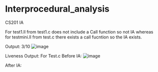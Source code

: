 # Interprocedural_analysis
CS201 IA


For test1.ll from test1.c does not include a Call function so not IA
whereas for testmini.ll from test.c there exists a call fucntion so the IA exists.

Output: 3/10
![image](https://user-images.githubusercontent.com/115338042/224440201-b2783ac0-381c-407b-bf69-4ce1553ee76c.png)


Liveness Output: For Test.c
Before IA:
![image](https://user-images.githubusercontent.com/115338042/224461200-f3911092-c75c-4711-8143-98e8d087d59b.png)

After IA:
